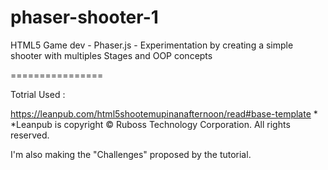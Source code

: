 phaser-shooter-1
================

HTML5 Game dev - Phaser.js - Experimentation by creating a simple shooter with multiples Stages and OOP concepts

================

Totrial Used : 

https://leanpub.com/html5shootemupinanafternoon/read#base-template *
*Leanpub is copyright © Ruboss Technology Corporation. All rights reserved.

I'm also making the "Challenges" proposed by the tutorial.


